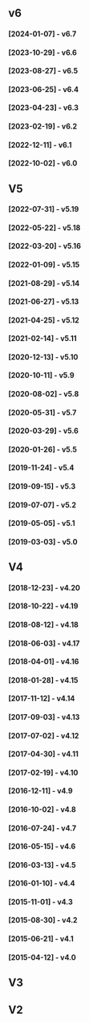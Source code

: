 
## v6

#### [2024-01-07] - v6.7 

#### [2023-10-29] - v6.6

#### [2023-08-27] - v6.5

#### [2023-06-25] - v6.4

#### [2023-04-23] - v6.3

#### [2023-02-19] - v6.2

#### [2022-12-11] - v6.1

#### [2022-10-02] - v6.0

## V5

#### [2022-07-31] - v5.19
#### [2022-05-22] - v5.18
#### [2022-03-20] - v5.16
#### [2022-01-09] - v5.15
#### [2021-08-29] - v5.14 
#### [2021-06-27] - v5.13
#### [2021-04-25] - v5.12
#### [2021-02-14] - v5.11
#### [2020-12-13] - v5.10
#### [2020-10-11] - v5.9
#### [2020-08-02] - v5.8
#### [2020-05-31] - v5.7
#### [2020-03-29] - v5.6
#### [2020-01-26] - v5.5
#### [2019-11-24] - v5.4
#### [2019-09-15] - v5.3
#### [2019-07-07] - v5.2
#### [2019-05-05] - v5.1
#### [2019-03-03] - v5.0

## V4

#### [2018-12-23] - v4.20 
#### [2018-10-22] - v4.19
#### [2018-08-12] - v4.18
#### [2018-06-03] - v4.17
#### [2018-04-01] - v4.16
#### [2018-01-28] - v4.15
#### [2017-11-12] - v4.14
#### [2017-09-03] - v4.13
#### [2017-07-02] - v4.12
#### [2017-04-30] - v4.11
#### [2017-02-19] - v4.10
#### [2016-12-11] - v4.9
#### [2016-10-02] - v4.8
#### [2016-07-24] - v4.7
#### [2016-05-15] - v4.6
#### [2016-03-13] - v4.5
#### [2016-01-10] - v4.4
#### [2015-11-01] - v4.3
#### [2015-08-30] - v4.2
#### [2015-06-21] - v4.1
#### [2015-04-12] - v4.0

## V3

## V2


